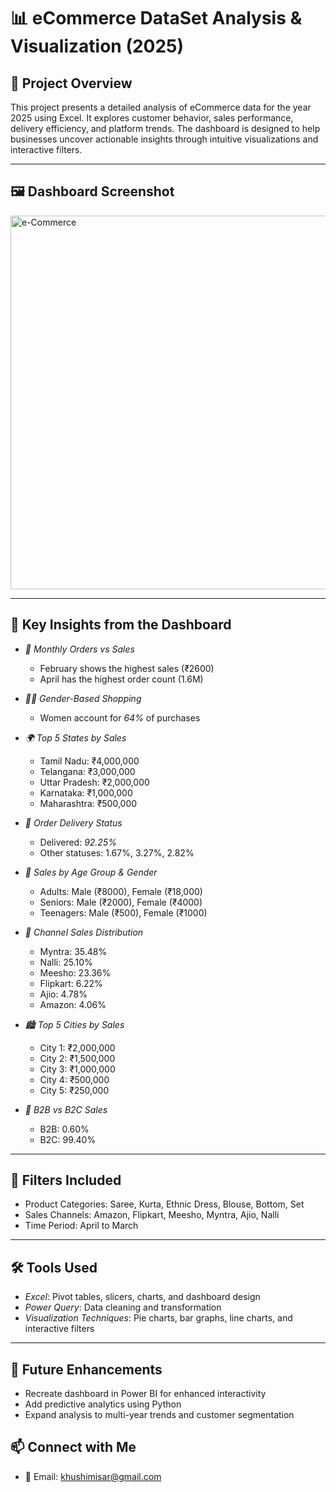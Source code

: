 # 📊 eCommerce DataSet Analysis & Visualization (2025)

## 📝 Project Overview  
This project presents a detailed analysis of eCommerce data for the year 2025 using Excel. It explores customer behavior, sales performance, delivery efficiency, and platform trends. The dashboard is designed to help businesses uncover actionable insights through intuitive visualizations and interactive filters.

---

## 🖼 Dashboard Screenshot  
<img width="919" height="598" alt="e-Commerce" src="https://github.com/user-attachments/assets/95025652-2df6-4ff4-bc99-c35fcc2dc9ed" />


---

## 📌 Key Insights from the Dashboard

- *📅 Monthly Orders vs Sales*  
  - February shows the highest sales (₹2600)  
  - April has the highest order count (1.6M)

- *🧍‍♀ Gender-Based Shopping*  
  - Women account for *64%* of purchases

- *🌍 Top 5 States by Sales*  
  - Tamil Nadu: ₹4,000,000  
  - Telangana: ₹3,000,000  
  - Uttar Pradesh: ₹2,000,000  
  - Karnataka: ₹1,000,000  
  - Maharashtra: ₹500,000

- *🚚 Order Delivery Status*  
  - Delivered: *92.25%*  
  - Other statuses: 1.67%, 3.27%, 2.82%

- *👥 Sales by Age Group & Gender*  
  - Adults: Male (₹8000), Female (₹18,000)  
  - Seniors: Male (₹2000), Female (₹4000)  
  - Teenagers: Male (₹500), Female (₹1000)

- *🛒 Channel Sales Distribution*  
  - Myntra: 35.48%  
  - Nalli: 25.10%  
  - Meesho: 23.36%  
  - Flipkart: 6.22%  
  - Ajio: 4.78%  
  - Amazon: 4.06%

- *🏙 Top 5 Cities by Sales*  
  - City 1: ₹2,000,000  
  - City 2: ₹1,500,000  
  - City 3: ₹1,000,000  
  - City 4: ₹500,000  
  - City 5: ₹250,000

- *🏢 B2B vs B2C Sales*  
  - B2B: 0.60%  
  - B2C: 99.40%

---

## 🎯 Filters Included

- Product Categories: Saree, Kurta, Ethnic Dress, Blouse, Bottom, Set  
- Sales Channels: Amazon, Flipkart, Meesho, Myntra, Ajio, Nalli  
- Time Period: April to March

---

## 🛠 Tools Used

- *Excel*: Pivot tables, slicers, charts, and dashboard design  
- *Power Query*: Data cleaning and transformation  
- *Visualization Techniques*: Pie charts, bar graphs, line charts, and interactive filters

---


## 🚀 Future Enhancements

- Recreate dashboard in Power BI for enhanced interactivity  
- Add predictive analytics using Python  
- Expand analysis to multi-year trends and customer segmentation


## 📫 Connect with Me

 
- 📧 Email: khushimisar@gmail.com 
